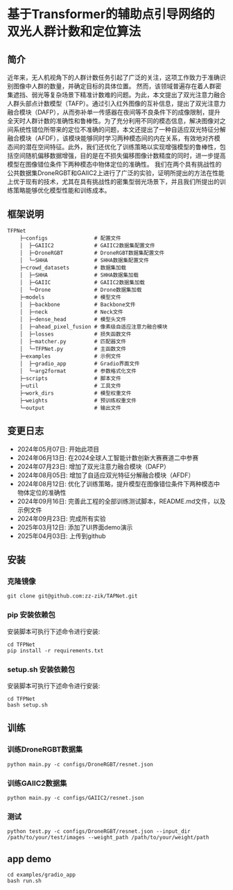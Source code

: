 # 基于Transformer的辅助点引导网络的双光人群计数和定位算法

## 简介

近年来，无人机视角下的人群计数任务引起了广泛的关注，这项工作致力于准确识别图像中人群的数量，并确定目标的具体位置。
然而，该领域普遍存在着人群密集遮挡、弱光等复杂场景下精准计数难的问题。为此，本文提出了双光注意力融合人群头部点计数模型（TAFP）。通过引入红外图像的互补信息，提出了双光注意力融合模块（DAFP），从而弥补单一传感器在夜间等不良条件下的成像限制，提升全天时人群计数的准确性和鲁棒性。为了充分利用不同的模态信息，解决图像对之间系统性错位所带来的定位不准确的问题，本文还提出了一种自适应双光特征分解融合模块（AFDF），该模块能够同时学习两种模态间的内在关系，有效地对齐模态间的潜在空间特征。此外，我们还优化了训练策略以实现增强模型的鲁棒性，包括空间随机偏移数据增强，目的是在不损失偏移图像计数精度的同时，进一步提高模型在图像错位条件下两种模态中物体定位的准确性。
我们在两个具有挑战性的公共数据集DroneRGBT和GAIIC2上进行了广泛的实验，证明所提出的方法在性能上优于现有的技术，尤其在具有挑战性的密集型弱光场景下，并且我们所提出的训练策略能够优化模型性能和训练成本。

## 框架说明

```text
TFPNet
    ├─configs               # 配置文件
    │  ├─GAIIC2             # GAIIC2数据集配置文件
    │  ├─DroneRGBT          # DroneRGBT数据集配置文件
    │  └─SHHA               # SHHA数据集配置文件
    ├─crowd_datasets        # 数据集加载
    │  ├─SHHA               # SHHA数据集加载
    │  ├─GAIIC              # GAIIC2数据集加载
    │  └─Drone              # Drone数据集加载
    ├─models                # 模型文件
    │  ├─backbone           # Backbone文件
    │  ├─neck               # Neck文件
    │  ├─dense_head         # 模型头文件
    │  ├─ahead_pixel_fusion # 像素级自适应注意力融合模块
    │  ├─losses             # 损失函数文件
    │  ├─matcher.py         # 匹配器文件
    │  └─TFPNet.py          # 主函数文件
    ├─examples              # 示例文件
    │  ├─gradio_app         # Gradio界面文件
    │  └─arg2format         # 参数格式化文件
    ├─scripts               # 脚本文件
    ├─util                  # 工具文件
    ├─work_dirs             # 模型权重文件
    ├─weights               # 预训练权重文件
    └─output                # 输出文件
```

## 变更日志

- 2024年05月07日: 开始此项目
- 2024年06月13日: 在2024全球人工智能计数创新大赛赛道二中参赛
- 2024年07月23日: 增加了双光注意力融合模块（DAFP）
- 2024年08月05日: 增加了自适应双光特征分解融合模块（AFDF）
- 2024年08月12日: 优化了训练策略，提升模型在图像错位条件下两种模态中物体定位的准确性
- 2024年09月16日: 完善此工程的全部训练测试脚本，README.md文件，以及示例文件
- 2024年09月23日: 完成所有实验
- 2025年03月12日: 添加了UI界面demo演示
- 2025年04月03日: 上传到github

## 安装

### 克隆镜像

```shell
git clone git@github.com:zz-zik/TAPNet.git
```

### pip 安装依赖包

安装脚本可执行下述命令进行安装:
```shell
cd TFPNet
pip install -r requirements.txt
```

### setup.sh 安装依赖包
安装脚本可执行下述命令进行安装:
```shell
cd TFPNet
bash setup.sh
```

## 训练

### 训练DroneRGBT数据集

```shell
python main.py -c configs/DroneRGBT/resnet.json
```

### 训练GAIIC2数据集

```shell
python main.py -c configs/GAIIC2/resnet.json
```

### 测试

```shell
python test.py -c configs/DroneRGBT/resnet.json --input_dir /path/to/your/test/images --weight_path /path/to/your/weight/path 
```

## app demo

```shell
cd examples/gradio_app
bash run.sh
```


